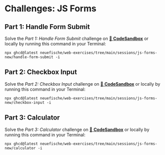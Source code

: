 # Challenges: JS Forms

## Part 1: Handle Form Submit

Solve the _Part 1: Handle Form Submit_ challenge on
[🔗 **CodeSandbox**](https://codesandbox.io/s/github/neuefische/web-exercises/tree/main/sessions/js-forms-new/handle-form-submit?file=/README.md)
or locally by running this command in your Terminal:

```
npx ghcd@latest neuefische/web-exercises/tree/main/sessions/js-forms-new/handle-form-submit -i
```

## Part 2: Checkbox Input

Solve the _Part 2: Checkbox Input_ challenge on
[🔗 **CodeSandbox**](https://codesandbox.io/s/github/neuefische/web-exercises/tree/main/sessions/js-forms-new/checkbox-input?file=/README.md)
or locally by running this command in your Terminal:

```
npx ghcd@latest neuefische/web-exercises/tree/main/sessions/js-forms-new/checkbox-input -i
```

## Part 3: Calculator

Solve the _Part 3: Calculator_ challenge on
[🔗 **CodeSandbox**](https://codesandbox.io/s/github/neuefische/web-exercises/tree/main/sessions/js-forms-new/calculator?file=/README.md)
or locally by running this command in your Terminal:

```
npx ghcd@latest neuefische/web-exercises/tree/main/sessions/js-forms-new/calculator -i
```
